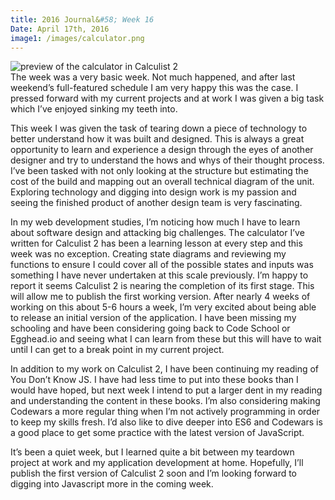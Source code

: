 ```yaml
---
title: 2016 Journal&#58; Week 16
Date: April 17th, 2016
image1: /images/calculator.png
---
```

<div class='images'>
<img src="{{ page.image1 }}" alt="preview of the calculator in Calculist 2" />
</div>
The week was a very basic week. Not much happened, and after last weekend’s full-featured schedule I am very happy this was the case. I pressed forward with my current projects and at work I was given a big task which I’ve enjoyed sinking my teeth into.

This week I was given the task of tearing down a piece of technology to better understand how it was built and designed. This is always a great opportunity to learn and experience a design through the eyes of another designer and try to understand the hows and whys of their thought process. I’ve been tasked with not only looking at the structure but estimating the cost of the build and mapping out an overall technical diagram of the unit. Exploring technology and digging into design work is my passion and seeing the finished product of another design team is very fascinating.  

In my web development studies, I’m noticing how much I have to learn about software design and attacking big challenges. The calculator I’ve written for Calculist 2 has been a learning lesson at every step and this week was no exception. Creating state diagrams and reviewing my functions to ensure I could cover all of the possible states and inputs was something I have never undertaken at this scale previously. I’m happy to report it seems Calculist 2 is nearing the completion of its first stage. This will allow me to publish the first working version. After nearly 4 weeks of working on this about 5-6 hours a week, I’m very excited about being able to release an initial version of the application. I have been missing my schooling and have been considering going back to Code School or Egghead.io and seeing what I can learn from these but this will have to wait until I can get to a break point in my current project.

In addition to my work on Calculist 2, I have been continuing my reading of You Don’t Know JS.  I have had less time to put into these books than I would have hoped, but next week I intend to put a larger dent in my reading and understanding the content in these books. I’m also considering making Codewars a more regular thing when I’m not actively programming in order to keep my skills fresh. I’d also like to dive deeper into ES6 and Codewars is a good place to get some practice with the latest version of JavaScript.

It’s been a quiet week, but I learned quite a bit between my teardown project at work and my application development at home. Hopefully, I’ll publish the first version of Calculist 2 soon and I’m looking forward to digging into Javascript more in the coming week.
